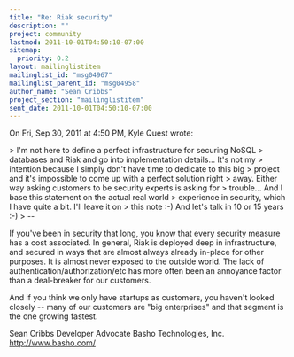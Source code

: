 ```yaml
---
title: "Re: Riak security"
description: ""
project: community
lastmod: 2011-10-01T04:50:10-07:00
sitemap:
  priority: 0.2
layout: mailinglistitem
mailinglist_id: "msg04967"
mailinglist_parent_id: "msg04958"
author_name: "Sean Cribbs"
project_section: "mailinglistitem"
sent_date: 2011-10-01T04:50:10-07:00
---
```



On Fri, Sep 30, 2011 at 4:50 PM, Kyle Quest  wrote:

&gt; I'm not here to define a perfect infrastructure for securing NoSQL
&gt; databases and Riak and go into implementation details... It's not my
&gt; intention because I simply don't have time to dedicate to this big
&gt; project and it's impossible to come up with a perfect solution right
&gt; away. Either way asking customers to be security experts is asking for
&gt; trouble... And I base this statement on the actual real world
&gt; experience in security, which I have quite a bit. I'll leave it on
&gt; this note :-) And let's talk in 10 or 15 years :-)
&gt; --


If you've been in security that long, you know that every security measure
has a cost associated. In general, Riak is deployed deep in infrastructure,
and secured in ways that are almost always already in-place for other
purposes. It is almost never exposed to the outside world. The lack of
authentication/authorization/etc has more often been an annoyance
factor than a deal-breaker for our customers.

And if you think we only have startups as customers, you haven't looked
closely -- many of our customers are "big enterprises" and that segment is
the one growing fastest.

Sean Cribbs 
Developer Advocate
Basho Technologies, Inc.
http://www.basho.com/
